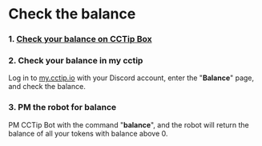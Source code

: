# Check the balance

### 1. [Check your balance on CCTip Box](https://my.cctip.io/download)

### 2. Check your balance in my cctip

Log in to [my.cctip.io](https://my.cctip.io/%20) with your Discord account, enter the "**Balance**" page, and check the balance.

### 3. PM the robot for balance

PM CCTip Bot with the command "**balance**", and the robot will return the balance of all your tokens with balance above 0.

